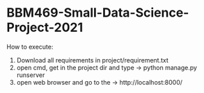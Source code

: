# BBM469-Small-Data-Science-Project-2021

How to execute:


1) Download all requirements in project/requirement.txt
2) open cmd, get in the project dir and type -> python manage.py runserver
3) open web browser and go to the -> http://localhost:8000/
